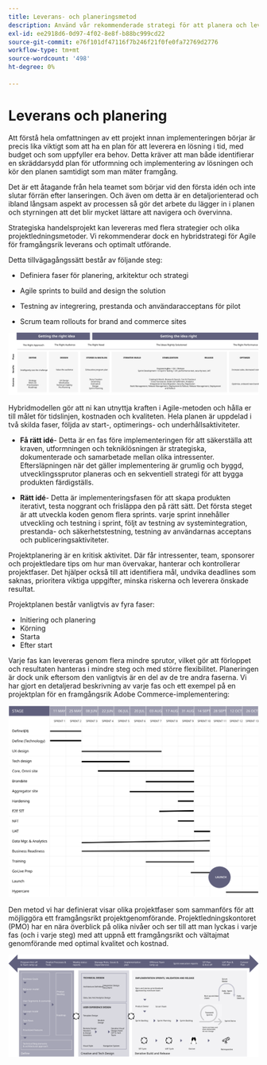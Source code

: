 ```yaml
---
title: Leverans- och planeringsmetod
description: Använd vår rekommenderade strategi för att planera och leverera er implementering av Adobe Commerce.
exl-id: ee2918d6-0d97-4f02-8e8f-b88bc999cd22
source-git-commit: e76f101df47116f7b246f21f0fe0fa72769d2776
workflow-type: tm+mt
source-wordcount: '498'
ht-degree: 0%

---
```


# Leverans och planering

Att förstå hela omfattningen av ett projekt innan implementeringen börjar är precis lika viktigt som att ha en plan för att leverera en lösning i tid, med budget och som uppfyller era behov. Detta kräver att man både identifierar en skräddarsydd plan för utformning och implementering av lösningen och kör den planen samtidigt som man mäter framgång.

Det är ett åtagande från hela teamet som börjar vid den första idén och inte slutar förrän efter lanseringen. Och även om detta är en detaljorienterad och ibland långsam aspekt av processen så gör det arbete du lägger in i planen och styrningen att det blir mycket lättare att navigera och övervinna.

Strategiska handelsprojekt kan levereras med flera strategier och olika projektledningsmetoder. Vi rekommenderar dock en hybridstrategi för Agile för framgångsrik leverans och optimalt utförande.

Detta tillvägagångssätt består av följande steg:

- Definiera faser för planering, arkitektur och strategi

- Agile sprints to build and design the solution

- Testning av integrering, prestanda och användaracceptans för pilot

- Scrum team rollouts for brand and commerce sites

![Exempel på modell för planeringsmetod](../../assets/playbooks/planning-model.svg)

Hybridmodellen gör att ni kan utnyttja kraften i Agile-metoden och hålla er till målet för tidslinjen, kostnaden och kvaliteten. Hela planen är uppdelad i två skilda faser, följda av start-, optimerings- och underhållsaktiviteter.

- **Få rätt idé**- Detta är en fas före implementeringen för att säkerställa att kraven, utformningen och tekniklösningen är strategiska, dokumenterade och samarbetade mellan olika intressenter. Eftersläpningen när det gäller implementering är grumlig och byggd, utvecklingssprutor planeras och en sekventiell strategi för att bygga produkten färdigställs.

- **Rätt idé**- Detta är implementeringsfasen för att skapa produkten iterativt, testa noggrant och frisläppa den på rätt sätt. Det första steget är att utveckla koden genom flera sprints. varje sprint innehåller utveckling och testning i sprint, följt av testning av systemintegration, prestanda- och säkerhetstestning, testning av användarnas acceptans och publiceringsaktiviteter.

Projektplanering är en kritisk aktivitet. Där får intressenter, team, sponsorer och projektledare tips om hur man övervakar, hanterar och kontrollerar projektfaser. Det hjälper också till att identifiera mål, undvika deadlines som saknas, prioritera viktiga uppgifter, minska riskerna och leverera önskade resultat.

Projektplanen består vanligtvis av fyra faser:

- Initiering och planering
- Körning
- Starta
- Efter start

Varje fas kan levereras genom flera mindre sprutor, vilket gör att förloppet och resultaten hanteras i mindre steg och med större flexibilitet. Planeringen är dock unik eftersom den vanligtvis är en del av de tre andra faserna. Vi har gjort en detaljerad beskrivning av varje fas och ett exempel på en projektplan för en framgångsrik Adobe Commerce-implementering:

![Gantt-schema för projektplanering](../../assets/playbooks/gantt-chart.svg)

Den metod vi har definierat visar olika projektfaser som sammanförs för att möjliggöra ett framgångsrikt projektgenomförande. Projektledningskontoret (PMO) har en nära överblick på olika nivåer och ser till att man lyckas i varje fas (och i varje steg) med att uppnå ett framgångsrikt och vältajmat genomförande med optimal kvalitet och kostnad.

![Exempel på grafik för planeringsmetod](../../assets/playbooks/planning-approach-sample.svg)
